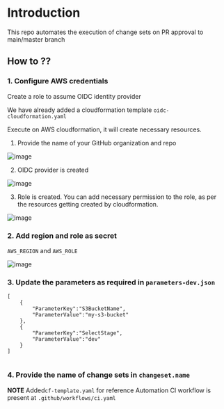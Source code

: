 
# Introduction

This repo automates the execution of change sets on PR approval to main/master branch

## How to ??

### 1. Configure AWS credentials

Create a role to assume OIDC identity provider

We have already added a cloudformation template `oidc-cloudformation.yaml` 

Execute on AWS cloudformation, it will create necessary resources.

1. Provide the name of your GitHub organization and repo

![image](https://user-images.githubusercontent.com/68551613/205029222-118f9f3b-7a2b-4d79-b8c0-5d2291e6f5c6.png)

2. OIDC provider is created

![image](https://user-images.githubusercontent.com/68551613/205029255-10d9ed89-b236-4f98-b7ef-deee42740e14.png)

3. Role is created. You can add necessary permission to the role, as per the resources getting created by cloudformation.

![image](https://user-images.githubusercontent.com/68551613/205029310-21e31405-c000-4032-a554-4b9f0a0afa2d.png)

### 2. Add region and role as secret

`AWS_REGION` and `AWS_ROLE`

![image](https://user-images.githubusercontent.com/68551613/205030498-9dcffc00-7577-44d8-8f9d-3939fe360c38.png)

### 3. Update the parameters as required in `parameters-dev.json`

```
[
    {
        "ParameterKey":"S3BucketName",
        "ParameterValue":"my-s3-bucket"
    },
    {
        "ParameterKey":"SelectStage",
        "ParameterValue":"dev"
    }
]


```

### 4. Provide the name of change sets in `changeset.name`

**NOTE** Added`cf-template.yaml` for reference
Automation CI workflow is present at `.github/workflows/ci.yaml`




